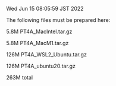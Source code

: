 Wed Jun 15 08:05:59 JST 2022

The following files must be prepared here:

5.8M    PT4A_MacIntel.tar.gz

5.8M    PT4A_MacM1.tar.gz

126M    PT4A_WSL2_Ubuntu.tar.gz

126M    PT4A_ubuntu20.tar.gz

263M    total
